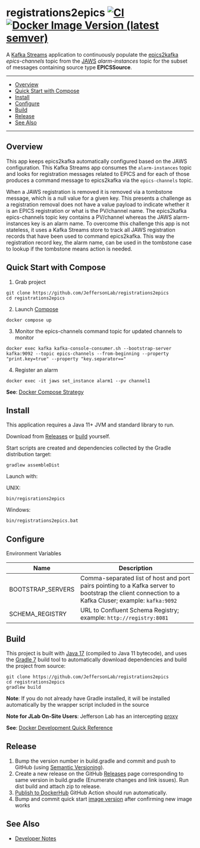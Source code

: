 # registrations2epics [![CI](https://github.com/JeffersonLab/registrations2epics/actions/workflows/ci.yml/badge.svg)](https://github.com/JeffersonLab/registrations2epics/actions/workflows/ci.yml) [![Docker Image Version (latest semver)](https://img.shields.io/docker/v/jeffersonlab/registrations2epics?sort=semver&label=DockerHub)   ](https://hub.docker.com/r/jeffersonlab/registrations2epics)
A [Kafka Streams](https://kafka.apache.org/documentation/streams/) application to continuously populate the [epics2kafka](https://github.com/JeffersonLab/epics2kafka) _epics-channels_ topic from the [JAWS](https://github.com/JeffersonLab/jaws) _alarm-instances_ topic for the subset of messages containing source type __EPICSSource__.  

---
 - [Overview](https://github.com/JeffersonLab/registrations2epics#overview)
 - [Quick Start with Compose](https://github.com/JeffersonLab/registrations2epics#quick-start-with-compose)
 - [Install](https://github.com/JeffersonLab/registrations2epics#install)
 - [Configure](https://github.com/JeffersonLab/registrations2epics#configure)
 - [Build](https://github.com/JeffersonLab/registrations2epics#build) 
 - [Release](https://github.com/JeffersonLab/registrations2epics#release)  
 - [See Also](https://github.com/JeffersonLab/registrations2epics#see-also)
 ---

## Overview
This app keeps epics2kafka automatically configured based on the JAWS configuration.  This Kafka Streams app consumes the `alarm-instances` topic and looks for registration messages related to EPICS and for each of those produces a command message to epics2kafka via the `epics-channels` topic.   

When a JAWS registration is removed it is removed via a tombstone message, which is a null value for a given key.  This presents a challenge as a registration removal does not have a value payload to indicate whether it is an EPICS registration or what is the PV/channel name.  The epics2kafka epics-channels topic key contains a PV/channel whereas the JAWS alarm-instances key is an alarm name.   To overcome this challenge this app is not stateless, it uses a Kafka Streams store to track all JAWS registration records that have been used to command epics2kafka.  This way the registration record key, the alarm name, can be used in the tombstone case to lookup if the tombstone means action is needed.

## Quick Start with Compose 
1. Grab project
```
git clone https://github.com/JeffersonLab/registrations2epics
cd registrations2epics
```
2. Launch [Compose](https://github.com/docker/compose)
```
docker compose up
```
3. Monitor the epics-channels command topic for updated channels to monitor 
```
docker exec kafka kafka-console-consumer.sh --bootstrap-server kafka:9092 --topic epics-channels --from-beginning --property "print.key=true" --property "key.separator==" 
```
4. Register an alarm
```
docker exec -it jaws set_instance alarm1 --pv channel1 
```

**See**: [Docker Compose Strategy](https://gist.github.com/slominskir/a7da801e8259f5974c978f9c3091d52c)

## Install
This application requires a Java 11+ JVM and standard library to run.

Download from [Releases](https://github.com/JeffersonLab/registrations2epics/releases) or [build](https://github.com/JeffersonLab/registrations2epics#build) yourself.

Start scripts are created and dependencies collected by the Gradle distribution target:
```
gradlew assembleDist
```

Launch with:

UNIX:
```
bin/regisrations2epics
```
Windows:
```
bin/registrations2epics.bat
```

## Configure
Environment Variables

| Name | Description |
|---|---|
| BOOTSTRAP_SERVERS | Comma-separated list of host and port pairs pointing to a Kafka server to bootstrap the client connection to a Kafka Cluser; example: `kafka:9092` |
| SCHEMA_REGISTRY | URL to Confluent Schema Registry; example: `http://registry:8081` |

## Build
This project is built with [Java 17](https://adoptium.net/) (compiled to Java 11 bytecode), and uses the [Gradle 7](https://gradle.org/) build tool to automatically download dependencies and build the project from source:

```
git clone https://github.com/JeffersonLab/registrations2epics
cd registrations2epics
gradlew build
```
**Note**: If you do not already have Gradle installed, it will be installed automatically by the wrapper script included in the source

**Note for JLab On-Site Users**: Jefferson Lab has an intercepting [proxy](https://gist.github.com/slominskir/92c25a033db93a90184a5994e71d0b78)

**See**: [Docker Development Quick Reference](https://gist.github.com/slominskir/a7da801e8259f5974c978f9c3091d52c#development-quick-reference)

## Release
1. Bump the version number in build.gradle and commit and push to GitHub (using [Semantic Versioning](https://semver.org/)).
1. Create a new release on the GitHub [Releases](https://github.com/JeffersonLab/jaws-epics2kafka/releases) page corresponding to same version in build.gradle (Enumerate changes and link issues). Run dist build and attach zip to release.
1. [Publish to DockerHub](https://github.com/JeffersonLab/registrations2epics/actions/workflows/docker-publish.yml) GitHub Action should run automatically.
1. Bump and commit quick start [image version](https://github.com/JeffersonLab/registrations2epics/blob/main/docker-compose.override.yml) after confirming new image works

## See Also
   - [Developer Notes](https://github.com/JeffersonLab/registrations2epics/wiki/Developer-Notes)
